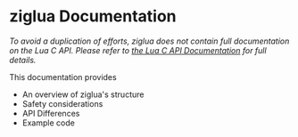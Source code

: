 # ziglua Documentation

*To avoid a duplication of efforts, ziglua does not contain full documentation on the Lua C API. Please refer to [the Lua C API Documentation](https://www.lua.org/manual/5.4/manual.html#4) for full details.*

This documentation provides

* An overview of ziglua's structure
* Safety considerations
* API Differences
* Example code
